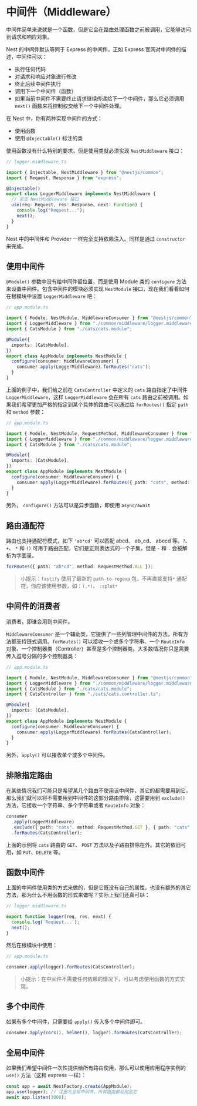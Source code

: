 # 中间件（Middleware）

中间件简单来说就是一个函数，但是它会在路由处理函数之前被调用，它能够访问到请求和响应对象。

Nest 的中间件默认等同于 Express 的中间件，正如 Express 官网对中间件的描述，中间件可以：

- 执行任何代码
- 对请求和响应对象进行修改
- 终止后续中间件执行
- 调用下一个中间件（函数）
- 如果当前中间件不需要终止请求继续传递给下一个中间件，那么它必须调用 `next()` 函数来将控制权交给下一个中间件处理。

在 Nest 中，你有两种实现中间件的方式：

- 使用函数
- 使用 `@Injectable()` 标注的类

使用函数没有什么特别的要求，但是使用类就必须实现 `NestMiddleware` 接口：

```ts
// logger.middleware.ts

import { Injectable, NestMiddleware } from "@nestjs/common";
import { Request, Response } from "express";

@Injectable()
export class LoggerMiddleware implements NestMiddleware {
  // 实现 NestMiddleware 接口
  use(req: Request, res: Response, next: Function) {
    console.log("Request...");
    next();
  }
}
```

Nest 中的中间件和 Provider 一样完全支持依赖注入。同样是通过 `constructor` 来完成。

## 使用中间件

`@Module()` 参数中没有给中间件留位置，而是使用 Module 类的 `configure` 方法来设置中间件。包含中间件的模块必须实现 `NestModule` 接口，现在我们看看如何在根模块中设置 `LoggerMiddleware` 吧：

```ts
// app.module.ts

import { Module, NestModule, MiddlewareConsumer } from "@nestjs/common";
import { LoggerMiddleware } from "./common/middleware/logger.middleware";
import { CatsModule } from "./cats/cats.module";

@Module({
  imports: [CatsModule],
})
export class AppModule implements NestModule {
  configure(consumer: MiddlewareConsumer) {
    consumer.apply(LoggerMiddleware).forRoutes("cats");
  }
}
```

上面的例子中，我们给之前在 `CatsController` 中定义的 `cats` 路由指定了中间件 `LoggerMiddleware`，这样 `LoggerMiddleware` 会在所有 `cats` 路由之前被调用。如果我们希望更加严格的指定到某个具体的路由可以通过给 `forRoutes()` 指定 `path` 和 `method` 参数：

```ts
// app.module.ts

import { Module, NestModule, RequestMethod, MiddlewareConsumer } from "@nestjs/common";
import { LoggerMiddleware } from "./common/middleware/logger.middleware";
import { CatsModule } from "./cats/cats.module";

@Module({
  imports: [CatsModule],
})
export class AppModule implements NestModule {
  configure(consumer: MiddlewareConsumer) {
    consumer.apply(LoggerMiddleware).forRoutes({ path: "cats", method: RequestMethod.GET }); // 指定路由 GET /cats 才会使用到该中间件
  }
}
```

另外， `configure()` 方法可以是异步函数，即使用 `async/await`

## 路由通配符

路由也支持通配符模式，如下 `'ab*cd'` 可以匹配 abcd、 ab_cd、 abecd 等。`?`、 `+`、 `*` 和 `()` 可用于路由匹配，它们是正则表达式的一个子集，但是 `-` 和 `.` 会被解析为字面量。

```ts
forRoutes({ path: "ab*cd", method: RequestMethod.ALL });
```

> 小提示：`fastify` 使用了最新的 `path-to-regexp` 包，不再直接支持`*` 通配符，你应该使用参数，如：`(.*)`、 `:splat*`

## 中间件的消费者

消费者，即谁会用到中间件。

`MiddlewareConsumer` 是一个辅助类，它提供了一些列管理中间件的方法，所有方法都支持链式调用。`forRoutes()` 可以接收一个或多个字符串、一个 `RouteInfo` 对象、一个控制器类（Controller）甚至是多个控制器类。大多数情况你只是需要传入逗号分隔的多个控制器类：

```ts
// app.module.ts

import { Module, NestModule, MiddlewareConsumer } from "@nestjs/common";
import { LoggerMiddleware } from "./common/middleware/logger.middleware";
import { CatsModule } from "./cats/cats.module";
import { CatsController } from "./cats/cats.controller.ts";

@Module({
  imports: [CatsModule],
})
export class AppModule implements NestModule {
  configure(consumer: MiddlewareConsumer) {
    consumer.apply(LoggerMiddleware).forRoutes(CatsController);
  }
}
```

另外，`apply()` 可以接收单个或多个中间件。

## 排除指定路由

在某些情况我们可能只是希望某几个路由不使用该中间件，其它的都需要用到它，那么我们就可以将不需要用到中间件的这部分路由排除，这需要用到 `exclude()` 方法，它接收一个字符串、多个字符串或者 `RouteInfo` 对象：

```ts
consumer
  .apply(LoggerMiddleware)
  .exclude({ path: "cats", method: RequestMethod.GET }, { path: "cats", method: RequestMethod.POST }, "cats/(.*)") // RouteInfo 方法
  .forRoutes(CatsController);
```

上面的示例将 `cats` 路由的 `GET`、 `POST` 方法以及子路由排除在外。其它的依旧可用，如 `PUT`、`DELETE` 等。

## 函数中间件

上面的中间件使用类的方式来做的，但是它既没有自己的属性，也没有额外的其它方法，那为什么不用函数的形式来做呢？实际上我们还真可以：

```ts
// logger.middleware.ts

export function logger(req, res, next) {
  console.log(`Request...`);
  next();
}
```

然后在根模块中使用：

```ts
// app.module.ts

consumer.apply(logger).forRoutes(CatsController);
```

> 小提示：在中间件不需要任何依赖的情况下，可以考虑使用函数的方式实现。

## 多个中间件

如果有多个中间件，只需要给 `apply()` 传入多个中间件即可。

```ts
consumer.apply(cors(), helmet(), logger).forRoutes(CatsController);
```

## 全局中间件

如果我们希望中间件一次性提供给所有路由使用，那么可以使用应用程序实例的 `use()` 方法（这和 express 一样）：

```ts
const app = await NestFactory.create(AppModule);
app.use(logger); // 注册为全局中间件，所有路由都会用到它
await app.listen(3000);
```
